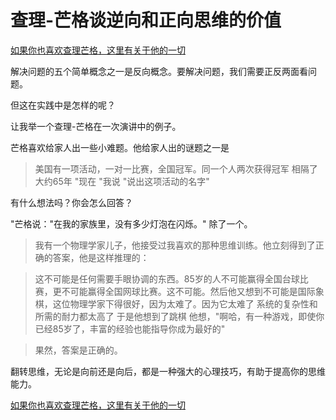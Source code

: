 # 查理-芒格谈逆向和正向思维的价值

[如果你也喜欢查理芒格，这里有关于他的一切](https://ayaseeri.gitbook.io/charlie-munger/)


解决问题的五个简单概念之一是反向概念。要解决问题，我们需要正反两面看问题。

但这在实践中是怎样的呢？

让我举一个查理-芒格在一次演讲中的例子。

芒格喜欢给家人出一些小难题。他给家人出的谜题之一是

> 美国有一项活动，一对一比赛，全国冠军。同一个人两次获得冠军 相隔了大约65年
> "现在 "我说 "说出这项活动的名字"

有什么想法吗？你会怎么回答？

"芒格说："在我的家族里，没有多少灯泡在闪烁。" 除了一个。

> 我有一个物理学家儿子，他接受过我喜欢的那种思维训练。他立刻得到了正确的答案，他是这样推理的：

> 这不可能是任何需要手眼协调的东西。85岁的人不可能赢得全国台球比赛，更不可能赢得全国网球比赛。这不可能。然后他又想到不可能是国际象棋，这位物理学家下得很好，因为太难了。因为它太难了 系统的复杂性和所需的耐力都太高了 于是他想到了跳棋 他想，"啊哈，有一种游戏，即使你已经85岁了，丰富的经验也能指导你成为最好的"

> 果然，答案是正确的。

翻转思维，无论是向前还是向后，都是一种强大的心理技巧，有助于提高你的思维能力。

[如果你也喜欢查理芒格，这里有关于他的一切](https://ayaseeri.gitbook.io/charlie-munger/)
